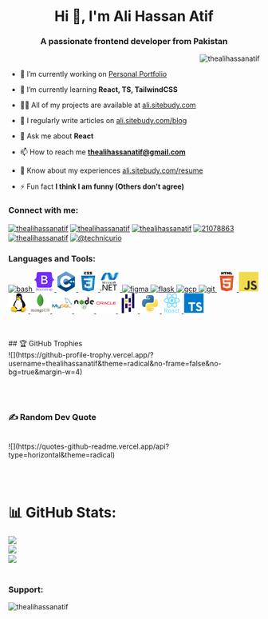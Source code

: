 <h1 align="center">Hi 👋, I'm Ali Hassan Atif</h1>
<h3 align="center">A passionate frontend developer from Pakistan</h3>

<p align="right"> <img src="https://komarev.com/ghpvc/?username=thealihassanatif&label=Profile%20views&color=0e75b6&style=flat" alt="thealihassanatif" /> </p>


- 🔭 I’m currently working on [Personal Portfolio](ali.sitebudy.com)

- 🌱 I’m currently learning **React, TS, TailwindCSS**

- 👨‍💻 All of my projects are available at [ali.sitebudy.com](ali.sitebudy.com)

- 📝 I regularly write articles on [ali.sitebudy.com/blog](ali.sitebudy.com/blog)

- 💬 Ask me about **React**

- 📫 How to reach me **thealihassanatif@gmail.com**

- 📄 Know about my experiences [ali.sitebudy.com/resume](ali.sitebudy.com/resume)

- ⚡ Fun fact **I think I am funny (Others don't agree)**

<h3 align="left">Connect with me:</h3>
<p align="left">
<a href="https://codepen.io/thealihassanatif" target="blank"><img align="center" src="https://raw.githubusercontent.com/rahuldkjain/github-profile-readme-generator/master/src/images/icons/Social/codepen.svg" alt="thealihassanatif" height="30" width="40" /></a>
<a href="https://dev.to/thealihassanatif" target="blank"><img align="center" src="https://raw.githubusercontent.com/rahuldkjain/github-profile-readme-generator/master/src/images/icons/Social/devto.svg" alt="thealihassanatif" height="30" width="40" /></a>
<a href="https://linkedin.com/in/thealihassanatif" target="blank"><img align="center" src="https://raw.githubusercontent.com/rahuldkjain/github-profile-readme-generator/master/src/images/icons/Social/linked-in-alt.svg" alt="thealihassanatif" height="30" width="40" /></a>
<a href="https://stackoverflow.com/users/21078863" target="blank"><img align="center" src="https://raw.githubusercontent.com/rahuldkjain/github-profile-readme-generator/master/src/images/icons/Social/stack-overflow.svg" alt="21078863" height="30" width="40" /></a>
<a href="https://fb.com/thealihassanatif" target="blank"><img align="center" src="https://raw.githubusercontent.com/rahuldkjain/github-profile-readme-generator/master/src/images/icons/Social/facebook.svg" alt="thealihassanatif" height="30" width="40" /></a>
<a href="https://www.youtube.com/c/@technicurio" target="blank"><img align="center" src="https://raw.githubusercontent.com/rahuldkjain/github-profile-readme-generator/master/src/images/icons/Social/youtube.svg" alt="@technicurio" height="30" width="40" /></a>
</p>

<h3 align="left">Languages and Tools:</h3>
<p align="left"> <a href="https://www.gnu.org/software/bash/" target="_blank" rel="noreferrer"> <img src="https://www.vectorlogo.zone/logos/gnu_bash/gnu_bash-icon.svg" alt="bash" width="40" height="40"/> </a> <a href="https://getbootstrap.com" target="_blank" rel="noreferrer"> <img src="https://raw.githubusercontent.com/devicons/devicon/master/icons/bootstrap/bootstrap-plain-wordmark.svg" alt="bootstrap" width="40" height="40"/> </a> <a href="https://www.w3schools.com/cpp/" target="_blank" rel="noreferrer"> <img src="https://raw.githubusercontent.com/devicons/devicon/master/icons/cplusplus/cplusplus-original.svg" alt="cplusplus" width="40" height="40"/> </a> <a href="https://www.w3schools.com/css/" target="_blank" rel="noreferrer"> <img src="https://raw.githubusercontent.com/devicons/devicon/master/icons/css3/css3-original-wordmark.svg" alt="css3" width="40" height="40"/> </a> <a href="https://dotnet.microsoft.com/" target="_blank" rel="noreferrer"> <img src="https://raw.githubusercontent.com/devicons/devicon/master/icons/dot-net/dot-net-original-wordmark.svg" alt="dotnet" width="40" height="40"/> </a> <a href="https://www.figma.com/" target="_blank" rel="noreferrer"> <img src="https://www.vectorlogo.zone/logos/figma/figma-icon.svg" alt="figma" width="40" height="40"/> </a> <a href="https://flask.palletsprojects.com/" target="_blank" rel="noreferrer"> <img src="https://www.vectorlogo.zone/logos/pocoo_flask/pocoo_flask-icon.svg" alt="flask" width="40" height="40"/> </a> <a href="https://cloud.google.com" target="_blank" rel="noreferrer"> <img src="https://www.vectorlogo.zone/logos/google_cloud/google_cloud-icon.svg" alt="gcp" width="40" height="40"/> </a> <a href="https://git-scm.com/" target="_blank" rel="noreferrer"> <img src="https://www.vectorlogo.zone/logos/git-scm/git-scm-icon.svg" alt="git" width="40" height="40"/> </a> <a href="https://www.w3.org/html/" target="_blank" rel="noreferrer"> <img src="https://raw.githubusercontent.com/devicons/devicon/master/icons/html5/html5-original-wordmark.svg" alt="html5" width="40" height="40"/> </a> <a href="https://developer.mozilla.org/en-US/docs/Web/JavaScript" target="_blank" rel="noreferrer"> <img src="https://raw.githubusercontent.com/devicons/devicon/master/icons/javascript/javascript-original.svg" alt="javascript" width="40" height="40"/> </a> <a href="https://www.linux.org/" target="_blank" rel="noreferrer"> <img src="https://raw.githubusercontent.com/devicons/devicon/master/icons/linux/linux-original.svg" alt="linux" width="40" height="40"/> </a> <a href="https://www.mongodb.com/" target="_blank" rel="noreferrer"> <img src="https://raw.githubusercontent.com/devicons/devicon/master/icons/mongodb/mongodb-original-wordmark.svg" alt="mongodb" width="40" height="40"/> </a> <a href="https://www.mysql.com/" target="_blank" rel="noreferrer"> <img src="https://raw.githubusercontent.com/devicons/devicon/master/icons/mysql/mysql-original-wordmark.svg" alt="mysql" width="40" height="40"/> </a> <a href="https://nodejs.org" target="_blank" rel="noreferrer"> <img src="https://raw.githubusercontent.com/devicons/devicon/master/icons/nodejs/nodejs-original-wordmark.svg" alt="nodejs" width="40" height="40"/> </a> <a href="https://www.oracle.com/" target="_blank" rel="noreferrer"> <img src="https://raw.githubusercontent.com/devicons/devicon/master/icons/oracle/oracle-original.svg" alt="oracle" width="40" height="40"/> </a> <a href="https://pandas.pydata.org/" target="_blank" rel="noreferrer"> <img src="https://raw.githubusercontent.com/devicons/devicon/2ae2a900d2f041da66e950e4d48052658d850630/icons/pandas/pandas-original.svg" alt="pandas" width="40" height="40"/> </a> <a href="https://www.python.org" target="_blank" rel="noreferrer"> <img src="https://raw.githubusercontent.com/devicons/devicon/master/icons/python/python-original.svg" alt="python" width="40" height="40"/> </a> <a href="https://reactjs.org/" target="_blank" rel="noreferrer"> <img src="https://raw.githubusercontent.com/devicons/devicon/master/icons/react/react-original-wordmark.svg" alt="react" width="40" height="40"/> </a> <a href="https://www.typescriptlang.org/" target="_blank" rel="noreferrer"> <img src="https://raw.githubusercontent.com/devicons/devicon/master/icons/typescript/typescript-original.svg" alt="typescript" width="40" height="40"/> </a> </p>
<br><br>
## 🏆 GitHub Trophies
<br/>
![](https://github-profile-trophy.vercel.app/?username=thealihassanatif&theme=radical&no-frame=false&no-bg=true&margin-w=4)

<br><br>
### ✍️ Random Dev Quote
<br/>
![](https://quotes-github-readme.vercel.app/api?type=horizontal&theme=radical)

<br><br>
# 📊 GitHub Stats:
![](https://github-readme-stats.vercel.app/api?username=thealihassanatif&theme=dark&hide_border=false&include_all_commits=true&count_private=false)<br/>
![](https://github-readme-streak-stats.herokuapp.com/?user=thealihassanatif&theme=dark&hide_border=false)<br/>
![](https://github-readme-stats.vercel.app/api/top-langs/?username=thealihassanatif&theme=dark&hide_border=false&include_all_commits=true&count_private=false&layout=compact)
<br><br>
<h3 align="left">Support:</h3>
<p><a href="https://ko-fi.com/thealihassanatif"> <img align="left" src="https://cdn.ko-fi.com/cdn/kofi3.png?v=3" height="50" width="210" alt="thealihassanatif" /></a></p><br><br>
